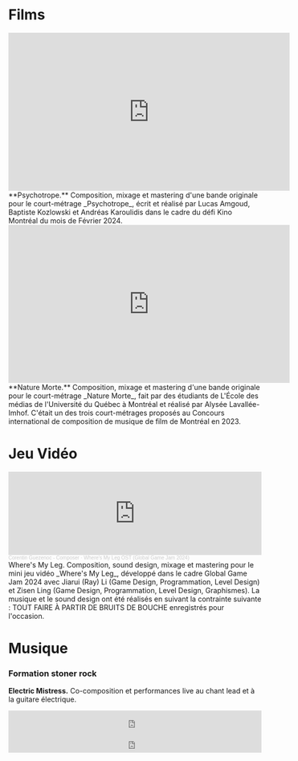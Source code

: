 Films
===============

<iframe width="560" height="315" src="https://www.youtube.com/embed/JV3LFrQyWyw?si=wtpwfFdcp6mJkSF_" title="YouTube video player" frameborder="0" allow="accelerometer; autoplay; clipboard-write; encrypted-media; gyroscope; picture-in-picture; web-share" allowfullscreen></iframe>
**Psychotrope.** Composition, mixage et mastering d'une bande originale pour le court-métrage _Psychotrope_, écrit et réalisé par Lucas Amgoud, Baptiste Kozlowski et Andréas Karoulidis dans le cadre du défi Kino Montréal du mois de Février 2024.

<iframe width="560" height="315" src="https://www.youtube.com/embed/SuQhiPg3ZGM?si=r1ZXbM_g0L2mmcOO" title="YouTube video player" frameborder="0" allow="accelerometer; autoplay; clipboard-write; encrypted-media; gyroscope; picture-in-picture; web-share" allowfullscreen></iframe>
**Nature Morte.** Composition, mixage et mastering d'une bande originale pour le court-métrage _Nature Morte_, fait par des étudiants de L'École des médias de l'Université du Québec à Montréal et réalisé par Alysée Lavallée-Imhof. C'était un des trois court-métrages proposés au Concours international de composition de musique de film de Montréal en 2023.


Jeu Vidéo
===============

<iframe width="100%" height="166" scrolling="no" frameborder="no" allow="autoplay" src="https://w.soundcloud.com/player/?url=https%3A//api.soundcloud.com/tracks/1755135648&color=%23ff5500&auto_play=false&hide_related=false&show_comments=true&show_user=true&show_reposts=false&show_teaser=true"></iframe><div style="font-size: 10px; color: #cccccc;line-break: anywhere;word-break: normal;overflow: hidden;white-space: nowrap;text-overflow: ellipsis; font-family: Interstate,Lucida Grande,Lucida Sans Unicode,Lucida Sans,Garuda,Verdana,Tahoma,sans-serif;font-weight: 100;"><a href="https://soundcloud.com/corentinguezenoc" title="Corentin Guezenoc - Composer" target="_blank" style="color: #cccccc; text-decoration: none;">Corentin Guezenoc - Composer</a> · <a href="https://soundcloud.com/corentinguezenoc/main-level-soundtrack" title="Where&#x27;s My Leg OST (Global Game Jam 2024)" target="_blank" style="color: #cccccc; text-decoration: none;">Where&#x27;s My Leg OST (Global Game Jam 2024)</a></div>
Where's My Leg. Composition, sound design, mixage et mastering pour le mini jeu vidéo _Where's My Leg_, développé dans le cadre Global Game Jam 2024 avec Jiarui (Ray) Li (Game Design, Programmation, Level Design) et Zisen Ling (Game Design, Programmation, Level Design, Graphismes). La musique et le sound design ont été réalisés en suivant la contrainte suivante : TOUT FAIRE À PARTIR DE BRUITS DE BOUCHE enregistrés pour l'occasion.

Musique
===============

### Formation stoner rock

**Electric Mistress.** Co-composition et performances live au chant lead et à la guitare électrique.

<iframe style="border: 0; width: 100%; height: 42px;" src="https://bandcamp.com/EmbeddedPlayer/album=2648831662/size=small/bgcol=ffffff/linkcol=0687f5/transparent=true/" seamless><a href="https://electricmistresstheband.bandcamp.com/album/mind-trip-ep">Mind Trip EP by Electric Mistress</a></iframe>

<iframe style="border: 0; width: 100%; height: 42px;" src="https://bandcamp.com/EmbeddedPlayer/album=432190692/size=small/bgcol=ffffff/linkcol=0687f5/transparent=true/" seamless><a href="https://electricmistresstheband.bandcamp.com/album/electric-mistress-ep">Electric Mistress EP by Electric Mistress</a></iframe>

